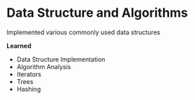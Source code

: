 # Data Structure and Algorithms

Implemented various commonly used data structures

**Learned**

* Data Structure Implementation
* Algorithm Analysis
* Iterators
* Trees
* Hashing
